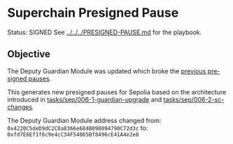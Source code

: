 # Superchain Presigned Pause

Status: SIGNED
See [../../../PRESIGNED-PAUSE.md](../../../PRESIGNED-PAUSE.md) for the playbook.

## Objective

The Deputy Guardian Module was updated which broke the [previous pre-signed pauses](../011-presigned-pause/).

This generates new presigned pauses for Sepolia based on the architecture introduced in [tasks/sep/006-1-guardian-upgrade](../006-1-guardian-upgrade/README.md) and [tasks/sep/006-2-sc-changes](../006-2-sc-changes/README.md).

The Deputy Guardian Module address changed from: `0x4220C5deD9dC2C8a8366e684B098094790C72d3c` to: `0xfd7E6Ef1f6c9e4cC34F54065Bf8496cE41A4e2e8`
